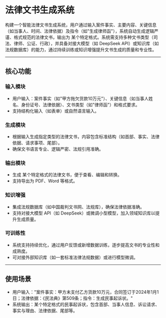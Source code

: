 # 法律文书生成系统

构建一个智能法律文书生成系统，用户通过输入案件事实、主要内容、关键信息（如当事人、时间、法律依据）及指令（如"生成律师函"），系统自动生成逻辑严谨、格式规范的法律文书，输出为 某个特定格式。系统需支持多种文书类型（司法、律师、公证、行政），并具备对接大模型（如 DeepSeek API）或知识库（如法规数据库）的能力，通过持续训练或知识增强提升文书生成的质量和专业性。

---

## 核心功能

### 输入模块
- 用户输入：案件事实（如"甲方拖欠货款10万元"）、关键信息（如当事人姓名、身份证号、法律依据）、文书类型（如"律师函"）和格式要求。
- 支持结构化输入（如表单）或自然语言输入。

### 生成模块
- 根据输入生成指定类型的法律文书，内容包含标准结构（如首部、事实、法律依据、请求事项、尾部）。
- 确保文书语言专业、逻辑严密、法规引用准确。

### 输出模块
- 生成 某个特定格式的法律文书，便于查看、编辑和转换。
- 支持导出为 PDF、Word 等格式。

### 知识增强
- 集成法规数据库（如中国裁判文书网、法规库），确保法律依据准确。
- 支持对接大模型 API（如 DeepSeek）或微调小型模型，加入领域知识库以提升生成质量。

### 可训练性
- 系统支持持续优化，通过用户反馈或新增数据训练，逐步提高文书的专业性和成熟度。
- 可对接外部知识库（如一套标准法律法规数据）或进行模型微调。

---

## 使用场景

- 用户输入："案件事实：甲方未支付乙方货款10万元，合同签订于2024年1月1日；法律依据：《民法典》第509条；指令：生成民事起诉状。"
- 系统输出：某个特定格式的民事起诉状，包含首部、当事人信息、诉讼请求、事实与理由、法律依据、尾部等。

